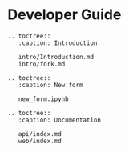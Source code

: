 # Developer Guide

```{eval-rst}
.. toctree::
   :caption: Introduction

   intro/Introduction.md
   intro/fork.md
```

```{eval-rst}
.. toctree::
   :caption: New form

   new_form.ipynb

```

```{eval-rst}
.. toctree::
   :caption: Documentation

   api/index.md
   web/index.md

```


